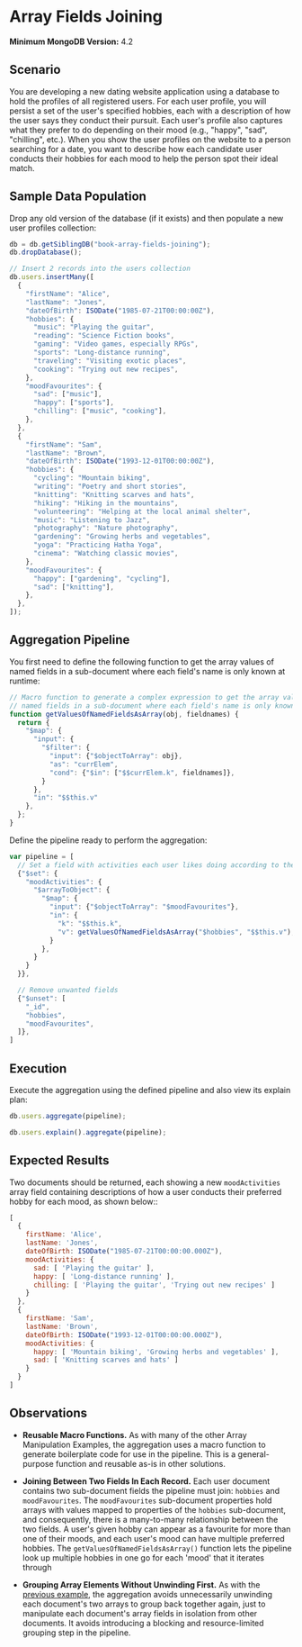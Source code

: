 # Array Fields Joining

__Minimum MongoDB Version:__ 4.2


## Scenario

You are developing a new dating website application using a database to hold the profiles of all registered users. For each user profile, you will persist a set of the user's specified hobbies, each with a description of how the user says they conduct their pursuit. Each user's profile also captures what they prefer to do depending on their mood (e.g., "happy", "sad", "chilling", etc.). When you show the user profiles on the website to a person searching for a date, you want to describe how each candidate user conducts their hobbies for each mood to help the person spot their ideal match.

## Sample Data Population

Drop any old version of the database (if it exists) and then populate a new user profiles collection:

```javascript
db = db.getSiblingDB("book-array-fields-joining");
db.dropDatabase();

// Insert 2 records into the users collection
db.users.insertMany([
  {
    "firstName": "Alice",
    "lastName": "Jones",
    "dateOfBirth": ISODate("1985-07-21T00:00:00Z"),
    "hobbies": {
      "music": "Playing the guitar",
      "reading": "Science Fiction books",
      "gaming": "Video games, especially RPGs",
      "sports": "Long-distance running",
      "traveling": "Visiting exotic places",
      "cooking": "Trying out new recipes",
    },      
    "moodFavourites": {
      "sad": ["music"],
      "happy": ["sports"],
      "chilling": ["music", "cooking"],
    },
  },
  {
    "firstName": "Sam",
    "lastName": "Brown",
    "dateOfBirth": ISODate("1993-12-01T00:00:00Z"),
    "hobbies": {
      "cycling": "Mountain biking",
      "writing": "Poetry and short stories",
      "knitting": "Knitting scarves and hats",
      "hiking": "Hiking in the mountains",
      "volunteering": "Helping at the local animal shelter",
      "music": "Listening to Jazz",
      "photography": "Nature photography",
      "gardening": "Growing herbs and vegetables",
      "yoga": "Practicing Hatha Yoga",
      "cinema": "Watching classic movies",
    },
    "moodFavourites": {
      "happy": ["gardening", "cycling"],
      "sad": ["knitting"],
    },
  },
]);
```


## Aggregation Pipeline

You first need to define the following function to get the array values of named fields in a sub-document where each field's name is only known at runtime:

```javascript
// Macro function to generate a complex expression to get the array values of
// named fields in a sub-document where each field's name is only known at runtime 
function getValuesOfNamedFieldsAsArray(obj, fieldnames) {
  return {
    "$map": { 
      "input": {
        "$filter": { 
          "input": {"$objectToArray": obj}, 
          "as": "currElem",
          "cond": {"$in": ["$$currElem.k", fieldnames]},
        }
      }, 
      "in": "$$this.v" 
    }, 
  };
}
```

Define the pipeline ready to perform the aggregation:

```javascript
var pipeline = [
  // Set a field with activities each user likes doing according to their mood
  {"$set": {
    "moodActivities": {      
      "$arrayToObject": {
        "$map": { 
          "input": {"$objectToArray": "$moodFavourites"},
          "in": {              
            "k": "$$this.k",
            "v": getValuesOfNamedFieldsAsArray("$hobbies", "$$this.v"),
          }
        }, 
      }
    }
  }},

  // Remove unwanted fields  
  {"$unset": [
    "_id",
    "hobbies",
    "moodFavourites",
  ]},  
]
```


## Execution

Execute the aggregation using the defined pipeline and also view its explain plan:

```javascript
db.users.aggregate(pipeline);
```

```javascript
db.users.explain().aggregate(pipeline);
```


## Expected Results

Two documents should be returned, each showing a new `moodActivities` array field containing descriptions of how a user conducts their preferred hobby for each mood, as shown below::

```javascript
[
  {
    firstName: 'Alice',
    lastName: 'Jones',
    dateOfBirth: ISODate("1985-07-21T00:00:00.000Z"),
    moodActivities: {
      sad: [ 'Playing the guitar' ],
      happy: [ 'Long-distance running' ],
      chilling: [ 'Playing the guitar', 'Trying out new recipes' ]
    }
  },
  {
    firstName: 'Sam',
    lastName: 'Brown',
    dateOfBirth: ISODate("1993-12-01T00:00:00.000Z"),
    moodActivities: {
      happy: [ 'Mountain biking', 'Growing herbs and vegetables' ],
      sad: [ 'Knitting scarves and hats' ]
    }
  }
]
```


## Observations

* __Reusable Macro Functions.__ As with many of the other Array Manipulation Examples, the aggregation uses a macro function to generate boilerplate code for use in the pipeline. This is a general-purpose function and reusable as-is in other solutions.

 * __Joining Between Two Fields In Each Record.__ Each user document contains two sub-document fields the pipeline must join: `hobbies` and `moodFavourites`. The `moodFavourites` sub-document properties hold arrays with values mapped to properties of the `hobbies` sub-document, and consequently, there is a many-to-many relationship between the two fields. A user's given hobby can appear as a favourite for more than one of their moods, and each user's mood can have multiple preferred hobbies. The `getValuesOfNamedFieldsAsArray()` function lets the pipeline look up multiple hobbies in one go for each 'mood' that it iterates through 
 
 * __Grouping Array Elements Without Unwinding First.__ As with the [previous example](array-element-grouping.md), the aggregation avoids unnecessarily unwinding each document's two arrays to group back together again, just to manipulate each document's array fields in isolation from other documents. It avoids introducing a blocking and resource-limited grouping step in the pipeline.

